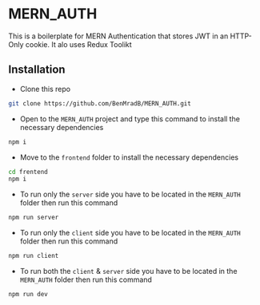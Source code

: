 # MERN_AUTH
This is a boilerplate for MERN Authentication that stores JWT in an HTTP-Only cookie. It alo uses Redux Toolikt


## Installation

- Clone this repo

```bash
git clone https://github.com/BenMradB/MERN_AUTH.git
```
- Open to the `MERN_AUTH` project  and type this command to install the necessary dependencies 
```bash
npm i
```
- Move to the `frontend` folder to install the necessary dependencies 
```bash
cd frentend
npm i
```
- To run only the `server` side you have to be located in the `MERN_AUTH` folder then run this command
```bash
npm run server
```
- To run only the `client` side you have to be located in the `MERN_AUTH` folder then run this command
```bash
npm run client
```

- To run both the `client` & `server` side you have to be located in the `MERN_AUTH` folder then run this command
```bash
npm run dev
```
